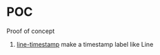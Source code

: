 # POC
Proof of concept
1. [line-timestamp](https://github.com/HelloJunWei/POC/tree/main/line-timestamp) make a timestamp label like Line
